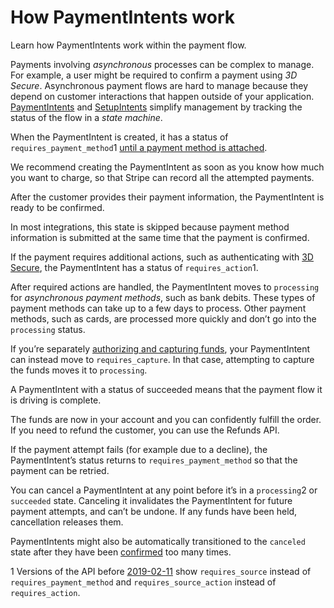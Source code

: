# How PaymentIntents work

Learn how PaymentIntents work within the payment flow.

Payments involving *asynchronous* processes can be complex to manage. For example, a user might be required to confirm a payment using *3D Secure*.
Asynchronous payment flows are hard to manage because they depend on customer interactions that happen outside of your application.
[PaymentIntents](https://docs.stripe.com/api/payment_intents.md) and [SetupIntents](https://docs.stripe.com/api/setup_intents.md) simplify management by tracking the status of the flow in a _state machine_.

When the PaymentIntent is created, it has a status of `requires_payment_method`1 [until a payment method is attached](https://docs.stripe.com/payments/payment-methods/overview.md).

We recommend creating the PaymentIntent as soon as you know how much you want to charge, so that Stripe can record all the attempted payments.

After the customer provides their payment information, the PaymentIntent is ready to be confirmed.

In most integrations, this state is skipped because payment method information is submitted at the same time that the payment is confirmed.

If the payment requires additional actions, such as authenticating with [3D Secure](https://docs.stripe.com/payments/3d-secure.md), the PaymentIntent has a status of `requires_action`1.

After required actions are handled, the PaymentIntent moves to `processing` for *asynchronous payment methods*, such as bank debits. These types of payment methods can take up to a few days to process. Other payment methods, such as cards, are processed more quickly and don’t go into the `processing` status.

If you’re separately [authorizing and capturing funds](https://docs.stripe.com/payments/place-a-hold-on-a-payment-method.md), your PaymentIntent can instead move to `requires_capture`. In that case, attempting to capture the funds moves it to `processing`.

A PaymentIntent with a status of succeeded means that the payment flow it is driving is complete.

The funds are now in your account and you can confidently fulfill the order. If you need to refund the customer, you can use the Refunds API.

If the payment attempt fails (for example due to a decline), the PaymentIntent’s status returns to `requires_payment_method` so that the payment can be retried.

You can cancel a PaymentIntent at any point before it’s in a `processing`2 or `succeeded` state. Canceling it invalidates the PaymentIntent for future payment attempts, and can’t be undone. If any funds have been held, cancellation releases them.

PaymentIntents might also be automatically transitioned to the `canceled` state after they have been [confirmed](https://docs.stripe.com/api/payment_intents/confirm.md) too many times.

1 Versions of the API before [2019-02-11](https://docs.stripe.com/upgrades.md#2019-02-11) show `requires_source` instead of `requires_payment_method` and `requires_source_action` instead of `requires_action`.